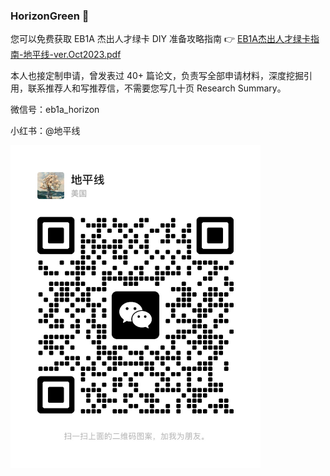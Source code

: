 ### HorizonGreen 👋

您可以免费获取 EB1A 杰出人才绿卡 DIY 准备攻略指南 👉 [EB1A杰出人才绿卡指南-地平线-ver.Oct2023.pdf](https://github.com/EB1A-Horizon/EB1A-Guidance/blob/main/EB1A%E6%9D%B0%E5%87%BA%E4%BA%BA%E6%89%8D%E7%BB%BF%E5%8D%A1%E6%8C%87%E5%8D%97-%E5%9C%B0%E5%B9%B3%E7%BA%BF-ver.Oct2023.pdf)

本人也接定制申请，曾发表过 40+ 篇论文，负责写全部申请材料，深度挖掘引用，联系推荐人和写推荐信，不需要您写几十页 Research Summary。

微信号：eb1a_horizon

小红书：@地平线

<img src="./地平线-微信二维码.jpg" width="400" />
